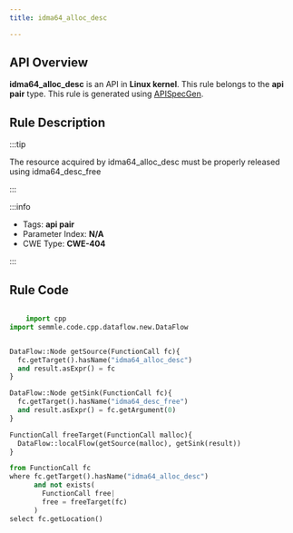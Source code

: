 ```yaml
---
title: idma64_alloc_desc

---
```



## API Overview
**idma64_alloc_desc** is an API in **Linux kernel**. This rule belongs to the **api pair** type. This rule is generated using [APISpecGen](../../tools/APISpecGen).
## Rule Description

:::tip

The resource acquired by idma64_alloc_desc must be properly released using idma64_desc_free

:::

:::info

- Tags: **api pair**
- Parameter Index: **N/A**
- CWE Type: **CWE-404**

:::

## Rule Code
```python

    import cpp
import semmle.code.cpp.dataflow.new.DataFlow


DataFlow::Node getSource(FunctionCall fc){
  fc.getTarget().hasName("idma64_alloc_desc")
  and result.asExpr() = fc
}

DataFlow::Node getSink(FunctionCall fc){
  fc.getTarget().hasName("idma64_desc_free")
  and result.asExpr() = fc.getArgument(0)
}

FunctionCall freeTarget(FunctionCall malloc){
  DataFlow::localFlow(getSource(malloc), getSink(result))
}

from FunctionCall fc
where fc.getTarget().hasName("idma64_alloc_desc")
      and not exists(
        FunctionCall free| 
        free = freeTarget(fc)
      )
select fc.getLocation()

    
```